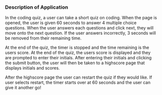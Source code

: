 ### Description of Application
In the coding quiz, a user can take a short quiz on coding. 
When the page is opened, the user is given 60 seconds to answer 4 multiple choice questions.
When the user answers each questions and click next, they will move onto the next question.
If the user answers incorrectly, 3 seconds will be removed from their remaining time.

At the end of the quiz, the timer is stopped and the time remaining is the users score.
At the end of the quiz, the users score is displayed and they are prompted to enter their initials.
After entering their initials and clicking the submit button, the user will then be taken to a highscore page that displays initials and scores.

After the highscore page the user can restart the quiz if they would like. If user selects restart, the timer starts over at 60 seconds and the user can give it another go!